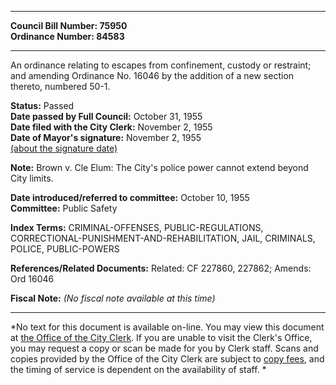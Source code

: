 * * * * *  
  
**Council Bill Number: [](#h0)[](#h2)75950**   
**Ordinance Number: 84583**  
  
* * * * *  
  
An ordinance relating to escapes from confinement, custody or restraint; and amending Ordinance No. 16046 by the addition of a new section thereto, numbered 50-1.  
  
**Status:** Passed   
**Date passed by Full Council:** October 31, 1955   
**Date filed with the City Clerk:** November 2, 1955   
**Date of Mayor's signature:** November 2, 1955   
[(about the signature date)](/~public/approvaldate.htm)   
  
**Note:** Brown v. Cle Elum: The City's police power cannot extend beyond City limits.  
  
  
**Date introduced/referred to committee:** October 10, 1955   
**Committee:** Public Safety   
  
**Index Terms:** CRIMINAL-OFFENSES, PUBLIC-REGULATIONS, CORRECTIONAL-PUNISHMENT-AND-REHABILITATION, JAIL, CRIMINALS, POLICE, PUBLIC-POWERS  
  
**References/Related Documents:** Related: CF 227860, 227862; Amends: Ord 16046  
  
**Fiscal Note:** *(No fiscal note available at this time)*  
  
* * * * *  
  
*No text for this document is available on-line. You may view this document at [the Office of the City Clerk](http://www.seattle.gov/leg/clerk/contactUs.htm). If you are unable to visit the Clerk's Office, you may request a copy or scan be made for you by Clerk staff. Scans and copies provided by the Office of the City Clerk are subject to [copy fees](http://clerk.seattle.gov/~public/clerkfees.htm), and the timing of service is dependent on the availability of staff. *  
  
  
